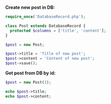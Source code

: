 **Create new post in DB:**
```php
require_once('DatabaseRecord.php');

class Post extends DatabaseRecord {
  protected $columns = ['title', 'content'];
}

$post = new Post;

$post->title = 'Title of new post';
$post->content = 'Content of new post';
$post->save();
```

**Get post from DB by id:**
```php
$post = new Post(3);

echo $post->title;
echo $post->content;
```
